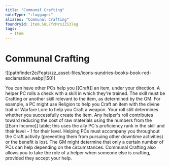 ```yaml
---
title: "Communal Crafting"
noteType: ":luggage:"
aliases: "Communal Crafting"
foundryId: Item.S8L7fcMrs2ZS37ag
tags:
  - Item
---
```


# Communal Crafting
![[pathfinder2e/Feats/zz_asset-files/icons-sundries-books-book-red-exclamation.webp|150]]

You can have other PCs help you [[Craft]] an item, under your direction. A helper PC rolls a check with a skill in which they're trained. The skill must be Crafting or another skill relevant to the item, as determined by the GM. For example, a PC might use Religion to help you Craft an item with the divine trait or Warfare Lore to help you Craft a weapon. Your roll still determines whether you successfully create the item. Any helper's roll contributes toward reducing the cost of raw materials using the numbers from the [[Earn Income]] table; this uses the ally PC's proficiency rank in the skill and their level – 1 for their level. Helping PCs must accompany you throughout the Craft activity (preventing them from pursuing other downtime activities) or the benefit is lost. The GM might determine that only a certain number of PCs can help depending on the circumstances. Communal Crafting also allows you to take the role of a helper when someone else is crafting, provided they accept your help.
